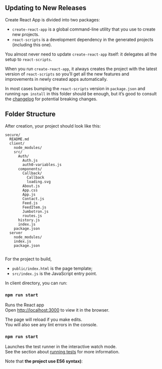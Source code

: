 


## Updating to New Releases

Create React App is divided into two packages:

* `create-react-app` is a global command-line utility that you use to create new projects.
* `react-scripts` is a development dependency in the generated projects (including this one).

You almost never need to update `create-react-app` itself: it delegates all the setup to `react-scripts`.

When you run `create-react-app`, it always creates the project with the latest version of `react-scripts` so you’ll get all the new features and improvements in newly created apps automatically.


In most cases bumping the `react-scripts` version in `package.json` and running `npm install` in this folder should be enough, but it’s good to consult the [changelog](https://github.com/facebookincubator/create-react-app/blob/master/CHANGELOG.md) for potential breaking changes.


## Folder Structure

After creation, your project should look like this:

```
secure/
  README.md
  client/
    node_modules/
    src/
      Auth/
        Auth.js
        auth0-variables.js
      components/
        Callback/
          Callback
          loading.svg
        About.js
        App.css
        App.js
        Contact.js
        Feed.js
        FeedItem.js
        Jumbotron.js
        routes.js
      history.js
      index.js
    package.json
  server
    node_modules/
    index.js
    package.json
   
```

For the project to build,

* `public/index.html` is the page template;
* `src/index.js` is the JavaScript entry point.



In client directory, you can run:

### `npm run start`

Runs the React app <br>
Open [http://localhost:3000](http://localhost:3000) to view it in the browser.

The page will reload if you make edits.<br>
You will also see any lint errors in the console.

### `npm run start `

Launches the test runner in the interactive watch mode.<br>
See the section about [running tests](#running-tests) for more information.


Note that **the project use ES6 syntax)**:

